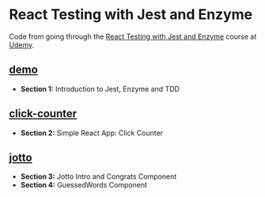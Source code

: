 # React Testing with Jest and Enzyme

Code from going through the [React Testing with Jest and Enzyme](react-testing-with-jest-and-enzyme) course at [Udemy](https://www.udemy.com).

## [demo](demo)

- **Section 1:** Introduction to Jest, Enzyme and TDD

## [click-counter](click-counter)

- **Section 2:** Simple React App: Click Counter

## [jotto](jotto)

- **Section 3:** Jotto Intro and Congrats Component
- **Section 4:** GuessedWords Component
